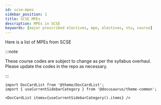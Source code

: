 ```yaml
---
id: scse-mpes
sidebar_position: 1
title: SCSE MPEs
description: MPEs in SCSE
keywords: [major prescribed electives, mpe, electives, ntu, course]
---
```


Here is a list of MPEs from SCSE

:::note

These course codes are subject to change as per the syllabus overhaul. Please update the codes in the repo as necessary.

:::

```mdx-code-block
import DocCardList from '@theme/DocCardList';
import { useCurrentSidebarCategory } from '@docusaurus/theme-common';

<DocCardList items={useCurrentSidebarCategory().items} />
```
